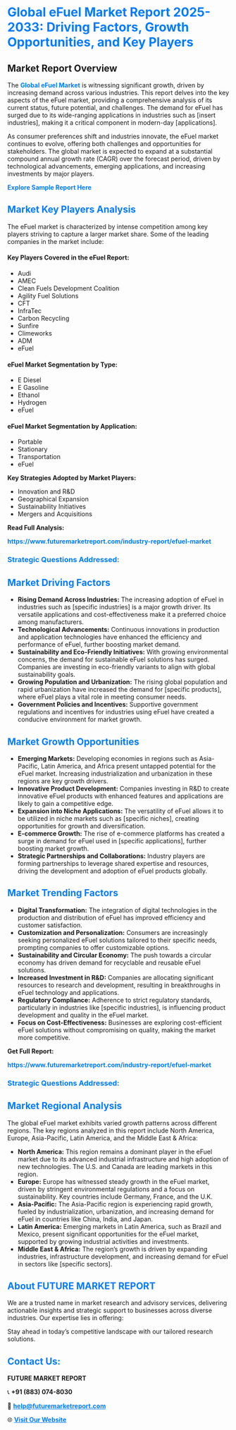 <h1 style="color: #007BFF;">Global eFuel Market Report 2025-2033: Driving Factors, Growth Opportunities, and Key Players</h1>

<section id="overview">
<h2>Market Report Overview</h2>
<p>The <a href="https://www.futuremarketreport.com/industry-report/efuel-market" style="color: #007BFF; text-decoration: none;"><strong>Global eFuel Market</strong></a> is witnessing significant growth, driven by increasing demand across various industries. This report delves into the key aspects of the eFuel market, providing a comprehensive analysis of its current status, future potential, and challenges. The demand for eFuel has surged due to its wide-ranging applications in industries such as [insert industries], making it a critical component in modern-day [applications].</p>
<p>As consumer preferences shift and industries innovate, the eFuel market continues to evolve, offering both challenges and opportunities for stakeholders. The global market is expected to expand at a substantial compound annual growth rate (CAGR) over the forecast period, driven by technological advancements, emerging applications, and increasing investments by major players.</p>
</section>

<section id="overview">
<p><a href="https://www.futuremarketreport.com/request-sample/reportId=108479" style="color: #007BFF; text-decoration: none;"><strong>Explore Sample Report Here</strong></a></p>
</section>

<section id="key-players">
<h2 style="color: #007BFF;">Market Key Players Analysis</h2>
<p>The eFuel market is characterized by intense competition among key players striving to capture a larger market share. Some of the leading companies in the market include:</p>
<h4>Key Players Covered in the eFuel Report:</h4>
<ul><li>Audi</li><li>AMEC</li><li>Clean Fuels Development Coalition</li><li>Agility Fuel Solutions</li><li>CFT</li><li>InfraTec</li><li>Carbon Recycling</li><li>Sunfire</li><li>Climeworks</li><li>ADM</li><li>eFuel</li></ul>
<h4>eFuel Market Segmentation by Type:</h4>
<ul><li>E Diesel</li><li>E Gasoline</li><li>Ethanol</li><li>Hydrogen</li><li>eFuel</li></ul>

<h4>eFuel Market Segmentation by Application:</h4>
<ul><li>Portable</li><li>Stationary</li><li>Transportation</li><li>eFuel</li></ul>
<p><strong>Key Strategies Adopted by Market Players:</strong></p>
<ul>
<li>Innovation and R&D</li>
<li>Geographical Expansion</li>
<li>Sustainability Initiatives</li>
<li>Mergers and Acquisitions</li>
</ul>
</section>

<section>
<p><strong>Read Full Analysis: </strong></p><a href="https://www.futuremarketreport.com/industry-report/efuel-market" style="color: #007BFF; text-decoration: none;"><strong>https://www.futuremarketreport.com/industry-report/efuel-market</strong></a>
<h3 style="color: #007BFF;">Strategic Questions Addressed:</h3>
</section>

<section id="driving-factors">
<h2 style="color: #007BFF;">Market Driving Factors</h2>
<ul>
<li><strong>Rising Demand Across Industries:</strong> The increasing adoption of eFuel in industries such as [specific industries] is a major growth driver. Its versatile applications and cost-effectiveness make it a preferred choice among manufacturers.</li>
<li><strong>Technological Advancements:</strong> Continuous innovations in production and application technologies have enhanced the efficiency and performance of eFuel, further boosting market demand.</li>
<li><strong>Sustainability and Eco-Friendly Initiatives:</strong> With growing environmental concerns, the demand for sustainable eFuel solutions has surged. Companies are investing in eco-friendly variants to align with global sustainability goals.</li>
<li><strong>Growing Population and Urbanization:</strong> The rising global population and rapid urbanization have increased the demand for [specific products], where eFuel plays a vital role in meeting consumer needs.</li>
<li><strong>Government Policies and Incentives:</strong> Supportive government regulations and incentives for industries using eFuel have created a conducive environment for market growth.</li>
</ul>
</section>

<section id="growth-opportunities">
<h2 style="color: #007BFF;">Market Growth Opportunities</h2>
<ul>
<li><strong>Emerging Markets:</strong> Developing economies in regions such as Asia-Pacific, Latin America, and Africa present untapped potential for the eFuel market. Increasing industrialization and urbanization in these regions are key growth drivers.</li>
<li><strong>Innovative Product Development:</strong> Companies investing in R&D to create innovative eFuel products with enhanced features and applications are likely to gain a competitive edge.</li>
<li><strong>Expansion into Niche Applications:</strong> The versatility of eFuel allows it to be utilized in niche markets such as [specific niches], creating opportunities for growth and diversification.</li>
<li><strong>E-commerce Growth:</strong> The rise of e-commerce platforms has created a surge in demand for eFuel used in [specific applications], further boosting market growth.</li>
<li><strong>Strategic Partnerships and Collaborations:</strong> Industry players are forming partnerships to leverage shared expertise and resources, driving the development and adoption of eFuel products globally.</li>
</ul>
</section>

<section id="trending-factors">
<h2 style="color: #007BFF;">Market Trending Factors</h2>
<ul>
<li><strong>Digital Transformation:</strong> The integration of digital technologies in the production and distribution of eFuel has improved efficiency and customer satisfaction.</li>
<li><strong>Customization and Personalization:</strong> Consumers are increasingly seeking personalized eFuel solutions tailored to their specific needs, prompting companies to offer customizable options.</li>
<li><strong>Sustainability and Circular Economy:</strong> The push towards a circular economy has driven demand for recyclable and reusable eFuel solutions.</li>
<li><strong>Increased Investment in R&D:</strong> Companies are allocating significant resources to research and development, resulting in breakthroughs in eFuel technology and applications.</li>
<li><strong>Regulatory Compliance:</strong> Adherence to strict regulatory standards, particularly in industries like [specific industries], is influencing product development and quality in the eFuel market.</li>
<li><strong>Focus on Cost-Effectiveness:</strong> Businesses are exploring cost-efficient eFuel solutions without compromising on quality, making the market more competitive.</li>
</ul>
</section>

<section>
<p><strong>Get Full Report: </strong></p><a href="https://www.futuremarketreport.com/industry-report/efuel-market" style="color: #007BFF; text-decoration: none;"><strong>https://www.futuremarketreport.com/industry-report/efuel-market</strong></a>
<h3 style="color: #007BFF;">Strategic Questions Addressed:</h3>
</section>


<section id="regional-analysis">
<h2 style="color: #007BFF;">Market Regional Analysis</h2>
<p>The global eFuel market exhibits varied growth patterns across different regions. The key regions analyzed in this report include North America, Europe, Asia-Pacific, Latin America, and the Middle East & Africa:</p>
<ul>
<li><strong>North America:</strong> This region remains a dominant player in the eFuel market due to its advanced industrial infrastructure and high adoption of new technologies. The U.S. and Canada are leading markets in this region.</li>
<li><strong>Europe:</strong> Europe has witnessed steady growth in the eFuel market, driven by stringent environmental regulations and a focus on sustainability. Key countries include Germany, France, and the U.K.</li>
<li><strong>Asia-Pacific:</strong> The Asia-Pacific region is experiencing rapid growth, fueled by industrialization, urbanization, and increasing demand for eFuel in countries like China, India, and Japan.</li>
<li><strong>Latin America:</strong> Emerging markets in Latin America, such as Brazil and Mexico, present significant opportunities for the eFuel market, supported by growing industrial activities and investments.</li>
<li><strong>Middle East & Africa:</strong> The region’s growth is driven by expanding industries, infrastructure development, and increasing demand for eFuel in sectors like [specific sectors].</li>
</ul>
</section>

<footer>
<h2 style="color: #007BFF;">About FUTURE MARKET REPORT</h2>
<p>We are a trusted name in market research and advisory services, delivering actionable insights and strategic support to businesses across diverse industries. Our expertise lies in offering:</p>

<p>Stay ahead in today’s competitive landscape with our tailored research solutions.</p>

<h2 style="color: #007BFF;">Contact Us:</h2>
<p><strong>FUTURE MARKET REPORT</strong></p>
<p>📞 <strong>+91 (883) 074-8030</strong></p>
<p>📧 <strong><a href="mailto:help@futuremarketreport.com" style="color: #007BFF;">help@futuremarketreport.com</a></strong></p>
<p>🌐 <strong><a href="https://www.futuremarketreport.com/" style="color: #007BFF;">Visit Our Website</a></strong></p>
</footer>